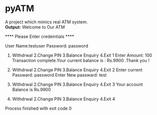 # pyATM
A project which mimics real ATM system.
<br>
<b>Output:</b>
Welcome to  Our ATM

**** Please Enter credeintials **** 

User Name:testuser
Password: password

1. Withdrwal	2.Change PIN	3.Balance Enquiry	4.Exit
1
Enter Amount: 100
Transaction complete.Your current balance is : Rs.9900 .Thank you !

1. Withdrwal	2.Change PIN	3.Balance Enquiry	4.Exit
2
Enter current Passward: password
Enter New passward: test

1. Withdrwal	2.Change PIN	3.Balance Enquiry	4.Exit
3
Your account Balance is Rs.9900 

1. Withdrwal	2.Change PIN	3.Balance Enquiry	4.Exit
4

Process finished with exit code 0

